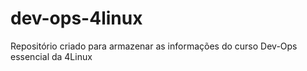 # dev-ops-4linux

Repositório criado para armazenar as informações do curso Dev-Ops essencial da 4Linux